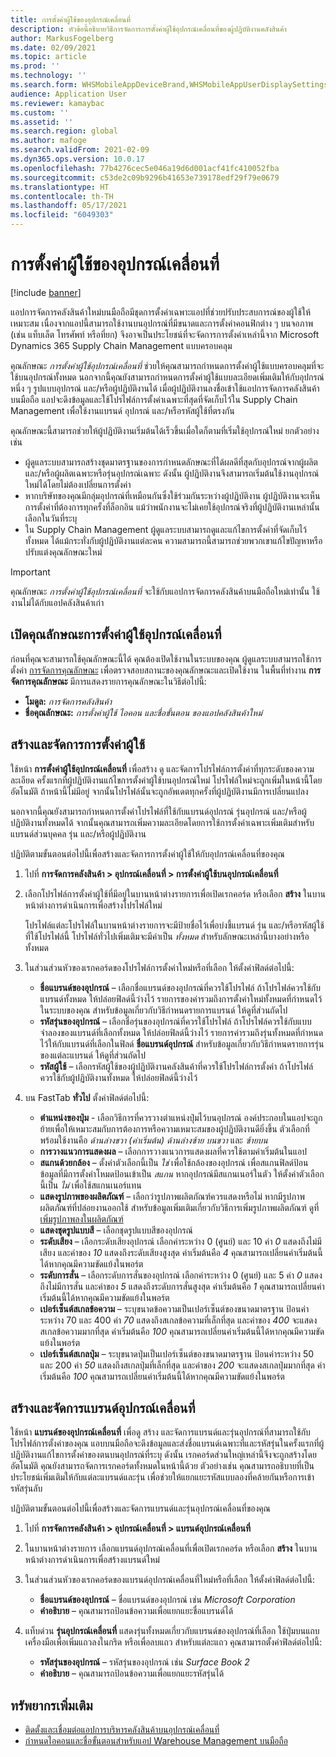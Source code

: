```yaml
---
title: การตั้งค่าผู้ใช้ของอุปกรณ์เคลื่อนที่
description: หัวข้อนี้อธิบายวิธีการจัดการการตั้งค่าผู้ใช้อุปกรณ์เคลื่อนที่ของผู้ปฏิบัติงานคลังสินค้า
author: MarkusFogelberg
ms.date: 02/09/2021
ms.topic: article
ms.prod: ''
ms.technology: ''
ms.search.form: WHSMobileAppDeviceBrand,WHSMobileAppUserDisplaySettings
audience: Application User
ms.reviewer: kamaybac
ms.custom: ''
ms.assetid: ''
ms.search.region: global
ms.author: mafoge
ms.search.validFrom: 2021-02-09
ms.dyn365.ops.version: 10.0.17
ms.openlocfilehash: 77b4276cec5e046a19d6d001acf41fc410052fba
ms.sourcegitcommit: c53de2c09b9296b41653e739178edf29f79e0679
ms.translationtype: HT
ms.contentlocale: th-TH
ms.lasthandoff: 05/17/2021
ms.locfileid: "6049303"
---
```

# <a name="mobile-device-user-settings"></a>การตั้งค่าผู้ใช้ของอุปกรณ์เคลื่อนที่

[!include [banner](../../includes/banner.md)]

แอปการจัดการคลังสินค้าใหม่บนมือถือมีชุดการตั้งค่าเฉพาะแอปที่ช่วยปรับประสบการณ์ของผู้ใช้ให้เหมาะสม เนื่องจากแอปนี้สามารถใช้งานบนอุปกรณ์ที่มีขนาดและการตั้งค่าคอนฟิกต่าง ๆ บนจอภาพ (เช่น แท็บเล็ต โทรศัพท์ หรือที่ยก) จึงอาจเป็นประโยชน์ที่จะจัดการการตั้งค่าเหล่านี้จาก Microsoft Dynamics 365 Supply Chain Management แบบครอบคลุม

คุณลักษณะ *การตั้งค่าผู้ใช้อุปกรณ์เคลื่อนที่* ช่วยให้คุณสามารถกําหนดการตั้งค่าผู้ใช้แบบครอบคลุมที่จะใช้บนอุปกรณ์ทั้งหมด นอกจากนี้คุณยังสามารถกําหนดการตั้งค่าผู้ใช้แบบละเอียดเพิ่มเติมให้กับอุปกรณ์หนึ่ง ๆ รูปแบบอุปกรณ์ และ/หรือผู้ปฏิบัติงานได้ เมื่อผู้ปฏิบัติงานลงชื่อเข้าใช้แอปการจัดการคลังสินค้าบนมือถือ แอปจะดึงข้อมูลและใช้โปรไฟล์การตั้งค่าเฉพาะที่สุดที่จัดเก็บไว้ใน Supply Chain Management เพื่อใช้งานแบรนด์ อุปกรณ์ และ/หรือรหัสผู้ใช้ที่ตรงกัน

คุณลักษณะนี้สามารถช่วยให้ผู้ปฏิบัติงานเริ่มต้นได้เร็วขึ้นเมื่อใดก็ตามที่เริ่มใช้อุปกรณ์ใหม่ ยกตัวอย่างเช่น

- ผู้ดูแลระบบสามารถสร้างชุดมาตรฐานของการกําหนดลักษณะที่ได้ผลดีที่สุดกับอุปกรณ์จากผู้ผลิตและ/หรือผู้ผลิตเฉพาะหรือรุ่นอุปกรณ์เฉพาะ ดังนั้น ผู้ปฏิบัติงานจึงสามารถเริ่มต้นใช้งานอุปกรณ์ใหม่ได้โดยไม่ต้องเปลี่ยนการตั้งค่า
- หากบริษัทของคุณมีกลุ่มอุปกรณ์ที่เหมือนกันซึ่งใช้ร่วมกันระหว่างผู้ปฏิบัติงาน ผู้ปฏิบัติงานจะเห็นการตั้งค่าที่ต้องการทุกครั้งที่ล็อกอิน แม้ว่าพนักงานจะไม่เคยใช้อุปกรณ์จริงที่ผู้ปฏิบัติงานเหล่านั้นเลือกในวันที่ระบุ
- ใน Supply Chain Management ผู้ดูแลระบบสามารถดูและแก้ไขการตั้งค่าที่จัดเก็บไว้ทั้งหมด ได้แม้กระทั่งกับผู้ปฏิบัติงานแต่ละคน ความสามารถนี้สามารถช่วยพวกเขาแก้ไขปัญหาหรือปรับแต่งคุณลักษณะใหม่

> [!IMPORTANT]
> คุณลักษณะ *การตั้งค่าผู้ใช้อุปกรณ์เคลื่อนที่* จะใช้กับแอปการจัดการคลังสินค้าบนมือถือใหม่เท่านั้น ใช้งานไม่ได้กับแอปคลังสินค้าเก่า

## <a name="turn-on-the-mobile-device-user-settings-feature"></a>เปิดคุณลักษณะการตั้งค่าผู้ใช้อุปกรณ์เคลื่อนที่

ก่อนที่คุณจะสามารถใช้คุณลักษณะนี้ได้ คุณต้องเปิดใช้งานในระบบของคุณ ผู้ดูแลระบบสามารถใช้การตั้งค่า [การจัดการคุณลักษณะ](../../fin-ops-core/fin-ops/get-started/feature-management/feature-management-overview.md) เพื่อตรวจสอบสถานะของคุณลักษณะและเปิดใช้งาน ในพื้นที่ทำงาน **การจัดการคุณลักษณะ** มีการแสดงรายการคุณลักษณะในวิธีต่อไปนี้:

- **โมดูล:** *การจัดการคลังสินค้า*
- **ชื่อคุณลักษณะ:** *การตั้งค่าผู้ใช้ ไอคอน และชื่อขั้นตอน ของแอปคลังสินค้าใหม่*

## <a name="create-and-manage-user-settings"></a>สร้างและจัดการการตั้งค่าผู้ใช้

ใช้หน้า **การตั้งค่าผู้ใช้อุปกรณ์เคลื่อนที่** เพื่อสร้าง ดู และจัดการโปรไฟล์การตั้งค่าที่ทุกระดับของความละเอียด ครั้งแรกที่ผู้ปฏิบัติงานแก้ไขการตั้งค่าผู้ใช้บนอุปกรณ์ใหม่ โปรไฟล์ใหม่จะถูกเพิ่มในหน้านี้โดยอัตโนมัติ ถ้าหน้านี้ไม่มีอยู่ จากนั้นโปรไฟล์นั้นจะถูกอัพเดตทุกครั้งที่ผู้ปฏิบัติงานมีการเปลี่ยนแปลง

นอกจากนี้คุณยังสามารถกําหนดการตั้งค่าโปรไฟล์ที่ใช้กับแบรนด์อุปกรณ์ รุ่นอุปกรณ์ และ/หรือผู้ปฏิบัติงานทั้งหมดได้ จากนั้นคุณสามารถเพิ่มความละเอียดโดยการใช้การตั้งค่าเฉพาะเพิ่มเติมสำหรับแบรนด์ส่วนบุคคล รุ่น และ/หรือผู้ปฏิบัติงาน

ปฏิบัติตามขั้นตอนต่อไปนี้เพื่อสร้างและจัดการการตั้งค่าผู้ใช้ให้กับอุปกรณ์เคลื่อนที่ของคุณ

1. ไปที่ **การจัดการคลังสินค้า \> อุปกรณ์เคลื่อนที่ \> การตั้งค่าผู้ใช้บนอุปกรณ์เคลื่อนที่**
1. เลือกโปรไฟล์การตั้งค่าผู้ใช้ที่มีอยู่ในบานหน้าต่างรายการเพื่อเปิดเรกคอร์ด หรือเลือก **สร้าง** ในบานหน้าต่างการดำเนินการเพื่อสร้างโปรไฟล์ใหม่

    โปรไฟล์แต่ละโปรไฟล์ในบานหน้าต่างรายการจะมีป้ายชื่อไว้เพื่อบ่งชี้แบรนด์ รุ่น และ/หรือรหัสผู้ใช้ที่ใช้โปรไฟล์นี้ โปรไฟล์ทั่วไปเพิ่มเติมจะมีค่าเป็น *ทั้งหมด* สำหรับลักษณะเหล่านี้บางอย่างหรือทั้งหมด

1. ในส่วนส่วนหัวของเรกคอร์ดของโปรไฟล์การตั้งค่าใหม่หรือที่เลือก ให้ตั้งค่าฟิลด์ต่อไปนี้:

    - **ชื่อแบรนด์ของอุปกรณ์** – เลือกชื่อแบรนด์ของอุปกรณ์ที่ควรใช้โปรไฟล์ ถ้าโปรไฟล์ควรใช้กับแบรนด์ทั้งหมด ให้ปล่อยฟิลด์นี้ว่างไว้ รายการของค่ารวมถึงการตั้งค่าใหม่ทั้งหมดที่กําหนดไว้ในระบบของคุณ สำหรับข้อมูลเกี่ยวกับวิธีกำหนดรายการแบรนด์ ให้ดูที่ส่วนถัดไป
    - **รหัสรุ่นของอุปกรณ์** – เลือกชื่อรุ่นของอุปกรณ์ที่ควรใช้โปรไฟล์ ถ้าโปรไฟล์ควรใช้กับแบบจำลองของแบรนด์ที่เลือกทั้งหมด ให้ปล่อยฟิลด์นี้ว่างไว้ รายการค่ารวมถึงรุ่นทั้งหมดที่กําหนดไว้ให้กับแบรนด์ที่เลือกในฟิลด์ **ชื่อแบรนด์อุปกรณ์** สำหรับข้อมูลเกี่ยวกับวิธีกำหนดรายการรุ่นของแต่ละแบรนด์ ให้ดูที่ส่วนถัดไป
    - **รหัสผู้ใช้** – เลือกรหัสผู้ใช้ของผู้ปฏิบัติงานคลังสินค้าที่ควรใช้โปรไฟล์การตั้งค่า ถ้าโปรไฟล์ควรใช้กับผู้ปฏิบัติงานทั้งหมด ให้ปล่อยฟิลด์นี้ว่างไว้

1. บน FastTab **ทั่วไป** ตั้งค่าฟิลด์ต่อไปนี้:

    - **ตำแหน่งของปุ่ม** - เลือกวิธีการที่ควรวางตําแหน่งปุ่มไว้บนอุปกรณ์ องค์ประกอบในแอปจะถูกย้ายเพื่อให้เหมาะสมกับการต้องการหรือความเหมาะสมของผู้ปฏิบัติงานดียิ่งขึ้น ตัวเลือกที่พร้อมใช้งานคือ *ด้านล่างขวา (ค่าเริ่มต้น)* *ด้านล่างซ้าย* *บนขวา* และ *ซ้ายบน*
    - **การวางแนวการแสดงผล** – เลือกการวางแนวการแสดงผลที่ควรใช้ตามค่าเริ่มต้นในแอป
    - **สแกนด้วยกล้อง** – ตั้งค่าตัวเลือกนี้เป็น *ใช่* เพื่อใช้กล้องของอุปกรณ์ เพื่อสแกนฟิลด์ป้อนข้อมูลที่มีการตั้งค่าโหมดป้อนเข้าเป็น *สแกน* หากอุปกรณ์มีสแกนเนอร์ในตัว ให้ตั้งค่าตัวเลือกนี้เป็น *ไม่* เพื่อใช้สแกนเนอร์แทน
    - **แสดงรูปภาพของผลิตภัณฑ์** – เลือกว่ารูปภาพผลิตภัณฑ์ควรแสดงหรือไม่ หากมีรูปภาพผลิตภัณฑ์ที่ปล่อยงานออกใช้ สำหรับข้อมูลเพิ่มเติมเกี่ยวกับวิธีการเพิ่มรูปภาพผลิตภัณฑ์ ดูที่ [เพิ่มรูปภาพลงในผลิตภัณฑ์](../pim/tasks/add-image-product.md)
    - **แสดงชุดรูปแบบสี** – เลือกชุดรูปแบบสีของอุปกรณ์
    - **ระดับเสียง** – เลือกระดับเสียงอุปกรณ์ เลือกค่าระหว่าง 0 (ศูนย์) และ 10 ค่า *0* แสดงถึงไม่มีเสียง และค่าของ *10* แสดงถึงระดับเสียงสูงสุด ค่าเริ่มต้นคือ *4* คุณสามารถเปลี่ยนค่าเริ่มต้นนี้ได้หากคุณมีความขัดแย้งในพอร์ต
    - **ระดับการสั่น** – เลือกระดับการสั่นของอุปกรณ์ เลือกค่าระหว่าง 0 (ศูนย์) และ 5 ค่า *0* แสดงถึงไม่มีการสั่น และค่าของ *5* แสดงถึงระดับการสั่นสูงสุด ค่าเริ่มต้นคือ *1* คุณสามารถเปลี่ยนค่าเริ่มต้นนี้ได้หากคุณมีความขัดแย้งในพอร์ต
    - **เปอร์เซ็นต์สเกลข้อความ** – ระบุขนาดข้อความเป็นเปอร์เซ็นต์ของขนาดมาตรฐาน ป้อนค่าระหว่าง 70 และ 400 ค่า *70* แสดงถึงสเกลข้อความที่เล็กที่สุด และค่าของ *400* จะแสดงสเกลข้อความมากที่สุด ค่าเริ่มต้นคือ *100* คุณสามารถเปลี่ยนค่าเริ่มต้นนี้ได้หากคุณมีความขัดแย้งในพอร์ต
    - **เปอร์เซ็นต์สเกลปุ่ม** – ระบุขนาดปุ่มเป็นเปอร์เซ็นต์ของขนาดมาตรฐาน ป้อนค่าระหว่าง 50 และ 200 ค่า *50* แสดงถึงสเกลปุ่มที่เล็กที่สุด และค่าของ *200* จะแสดงสเกลปุ่มมากที่สุด ค่าเริ่มต้นคือ *100* คุณสามารถเปลี่ยนค่าเริ่มต้นนี้ได้หากคุณมีความขัดแย้งในพอร์ต

## <a name="create-and-manage-mobile-device-brands"></a>สร้างและจัดการแบรนด์อุปกรณ์เคลื่อนที่

ใช้หน้า **แบรนด์ของอุปกรณ์เคลื่อนที่** เพื่อดู สร้าง และจัดการแบรนด์และรุ่นอุปกรณ์ที่สามารถใช้กับโปรไฟล์การตั้งค่าของคุณ แอบบนมือถือจะดึงข้อมูลและส่งชื่อแบรนด์เฉพาะที่และรหัสรุ่นในครั้งแรกที่ผู้ปฏิบัติงานแก้ไขการตั้งค่าของตนบนอุปกรณ์ที่ระบุ ดังนั้น เรกคอร์ดส่วนใหญ่เหล่านี้จึงจะถูกสร้างโดยอัตโนมัติ คุณยังสามารถจัดการเรกคอร์ดทั้งหมดในหน้านี้ด้วย ตัวอย่างเช่น คุณสามารถอธิบายที่เป็นประโยชน์เพิ่มเติมให้กับแต่ละแบรนด์และรุ่น เพื่อช่วยให้แยกแยะรหัสแบบลองที่คล้ายกันหรือการเข้ารหัสรุ่นลับ

ปฏิบัติตามขั้นตอนต่อไปนี้เพื่อสร้างและจัดการแบรนด์และรุ่นอุปกรณ์เคลื่อนที่ของคุณ

1. ไปที่ **การจัดการคลังสินค้า \> อุปกรณ์เคลื่อนที่ \> แบรนด์อุปกรณ์เคลื่อนที่**
1. ในบานหน้าต่างรายการ เลือกแบรนด์อุปกรณ์เคลื่อนที่เพื่อเปิดเรกคอร์ด หรือเลือก **สร้าง** ในบานหน้าต่างการดำเนินการเพื่อสร้างแบรนด์ใหม่
1. ในส่วนส่วนหัวของเรกคอร์ดของแบรนด์อุปกรณ์เคลื่อนที่ใหม่หรือที่เลือก ให้ตั้งค่าฟิลด์ต่อไปนี้:

    - **ชื่อแบรนด์ของอุปกรณ์** – ชื่อแบรนด์ของอุปกรณ์ เช่น *Microsoft Corporation*
    - **คำอธิบาย** – คุณสามารถป้อนข้อความเพื่อแยกแยะชื่อแบรนด์ได้

1. แท็บด่วน **รุ่นอุปกรณ์เคลื่อนที่** แสดงรุ่นทั้งหมดเกี่ยวกับแบรนด์ของอุปกรณ์ที่เลือก ใช้ปุ่มบนแถบเครื่องมือเพื่อเพิ่มแถวลงในกริด หรือเพื่อลบแถว สำหรับแต่ละแถว คุณสามารถตั้งค่าฟิลด์ต่อไปนี้:

    - **รหัสรุ่นของอุปกรณ์** – รหัสรุ่นของอุปกรณ์ เช่น *Surface Book 2*
    - **คำอธิบาย** – คุณสามารถป้อนข้อความเพื่อแยกแยะรหัสรุ่นได้

## <a name="additional-resources"></a>ทรัพยากรเพิ่มเติม

- [ติดตั้งและเชื่อมต่อแอปการบริหารคลังสินค้าบนอุปกรณ์เคลื่อนที่](install-configure-warehouse-management-app.md)
- [กําหนดไอคอนและชื่อขั้นตอนสำหรับแอป Warehouse Management บนมือถือ](step-icons-titles.md)